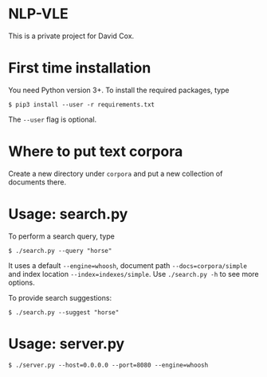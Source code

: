 NLP-VLE
=======

This is a private project for David Cox.

First time installation
=======================

You need Python version 3+. To install the required packages, type

    $ pip3 install --user -r requirements.txt

The `--user` flag is optional.

Where to put text corpora
=========================

Create a new directory under `corpora` and put a new collection of documents
there.

Usage: search.py
================

To perform a search query, type

    $ ./search.py --query "horse"

It uses a default `--engine=whoosh`, document path `--docs=corpora/simple` and
index location `--index=indexes/simple`. Use `./search.py -h` to see more
options.

To provide search suggestions:

    $ ./search.py --suggest "horse"

Usage: server.py
================

    $ ./server.py --host=0.0.0.0 --port=8080 --engine=whoosh

